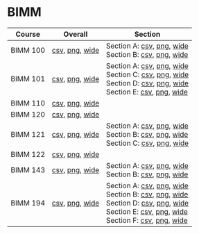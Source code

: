 # BIMM

| Course | Overall | Section |
| ------ | ------- | ------- |
| BIMM 100 | [csv](https://github.com/UCSD-Historical-Enrollment-Data/2023Fall/blob/main/overall/BIMM%20100.csv), [png](https://raw.githubusercontent.com/UCSD-Historical-Enrollment-Data/2023Fall/main/plot_overall/BIMM%20100.png), [wide](https://raw.githubusercontent.com/UCSD-Historical-Enrollment-Data/2023Fall/main/plot_overall_wide/BIMM%20100.png) | Section A: [csv](https://github.com/UCSD-Historical-Enrollment-Data/2023Fall/blob/main/section/BIMM%20100_A.csv), [png](https://raw.githubusercontent.com/UCSD-Historical-Enrollment-Data/2023Fall/main/plot_section/BIMM%20100_A.png), [wide](https://raw.githubusercontent.com/UCSD-Historical-Enrollment-Data/2023Fall/main/plot_section_wide/BIMM%20100_A.png)<br>Section B: [csv](https://github.com/UCSD-Historical-Enrollment-Data/2023Fall/blob/main/section/BIMM%20100_B.csv), [png](https://raw.githubusercontent.com/UCSD-Historical-Enrollment-Data/2023Fall/main/plot_section/BIMM%20100_B.png), [wide](https://raw.githubusercontent.com/UCSD-Historical-Enrollment-Data/2023Fall/main/plot_section_wide/BIMM%20100_B.png) |
| BIMM 101 | [csv](https://github.com/UCSD-Historical-Enrollment-Data/2023Fall/blob/main/overall/BIMM%20101.csv), [png](https://raw.githubusercontent.com/UCSD-Historical-Enrollment-Data/2023Fall/main/plot_overall/BIMM%20101.png), [wide](https://raw.githubusercontent.com/UCSD-Historical-Enrollment-Data/2023Fall/main/plot_overall_wide/BIMM%20101.png) | Section A: [csv](https://github.com/UCSD-Historical-Enrollment-Data/2023Fall/blob/main/section/BIMM%20101_A.csv), [png](https://raw.githubusercontent.com/UCSD-Historical-Enrollment-Data/2023Fall/main/plot_section/BIMM%20101_A.png), [wide](https://raw.githubusercontent.com/UCSD-Historical-Enrollment-Data/2023Fall/main/plot_section_wide/BIMM%20101_A.png)<br>Section C: [csv](https://github.com/UCSD-Historical-Enrollment-Data/2023Fall/blob/main/section/BIMM%20101_C.csv), [png](https://raw.githubusercontent.com/UCSD-Historical-Enrollment-Data/2023Fall/main/plot_section/BIMM%20101_C.png), [wide](https://raw.githubusercontent.com/UCSD-Historical-Enrollment-Data/2023Fall/main/plot_section_wide/BIMM%20101_C.png)<br>Section D: [csv](https://github.com/UCSD-Historical-Enrollment-Data/2023Fall/blob/main/section/BIMM%20101_D.csv), [png](https://raw.githubusercontent.com/UCSD-Historical-Enrollment-Data/2023Fall/main/plot_section/BIMM%20101_D.png), [wide](https://raw.githubusercontent.com/UCSD-Historical-Enrollment-Data/2023Fall/main/plot_section_wide/BIMM%20101_D.png)<br>Section E: [csv](https://github.com/UCSD-Historical-Enrollment-Data/2023Fall/blob/main/section/BIMM%20101_E.csv), [png](https://raw.githubusercontent.com/UCSD-Historical-Enrollment-Data/2023Fall/main/plot_section/BIMM%20101_E.png), [wide](https://raw.githubusercontent.com/UCSD-Historical-Enrollment-Data/2023Fall/main/plot_section_wide/BIMM%20101_E.png) |
| BIMM 110 | [csv](https://github.com/UCSD-Historical-Enrollment-Data/2023Fall/blob/main/overall/BIMM%20110.csv), [png](https://raw.githubusercontent.com/UCSD-Historical-Enrollment-Data/2023Fall/main/plot_overall/BIMM%20110.png), [wide](https://raw.githubusercontent.com/UCSD-Historical-Enrollment-Data/2023Fall/main/plot_overall_wide/BIMM%20110.png) |  |
| BIMM 120 | [csv](https://github.com/UCSD-Historical-Enrollment-Data/2023Fall/blob/main/overall/BIMM%20120.csv), [png](https://raw.githubusercontent.com/UCSD-Historical-Enrollment-Data/2023Fall/main/plot_overall/BIMM%20120.png), [wide](https://raw.githubusercontent.com/UCSD-Historical-Enrollment-Data/2023Fall/main/plot_overall_wide/BIMM%20120.png) |  |
| BIMM 121 | [csv](https://github.com/UCSD-Historical-Enrollment-Data/2023Fall/blob/main/overall/BIMM%20121.csv), [png](https://raw.githubusercontent.com/UCSD-Historical-Enrollment-Data/2023Fall/main/plot_overall/BIMM%20121.png), [wide](https://raw.githubusercontent.com/UCSD-Historical-Enrollment-Data/2023Fall/main/plot_overall_wide/BIMM%20121.png) | Section A: [csv](https://github.com/UCSD-Historical-Enrollment-Data/2023Fall/blob/main/section/BIMM%20121_A.csv), [png](https://raw.githubusercontent.com/UCSD-Historical-Enrollment-Data/2023Fall/main/plot_section/BIMM%20121_A.png), [wide](https://raw.githubusercontent.com/UCSD-Historical-Enrollment-Data/2023Fall/main/plot_section_wide/BIMM%20121_A.png)<br>Section B: [csv](https://github.com/UCSD-Historical-Enrollment-Data/2023Fall/blob/main/section/BIMM%20121_B.csv), [png](https://raw.githubusercontent.com/UCSD-Historical-Enrollment-Data/2023Fall/main/plot_section/BIMM%20121_B.png), [wide](https://raw.githubusercontent.com/UCSD-Historical-Enrollment-Data/2023Fall/main/plot_section_wide/BIMM%20121_B.png)<br>Section C: [csv](https://github.com/UCSD-Historical-Enrollment-Data/2023Fall/blob/main/section/BIMM%20121_C.csv), [png](https://raw.githubusercontent.com/UCSD-Historical-Enrollment-Data/2023Fall/main/plot_section/BIMM%20121_C.png), [wide](https://raw.githubusercontent.com/UCSD-Historical-Enrollment-Data/2023Fall/main/plot_section_wide/BIMM%20121_C.png) |
| BIMM 122 | [csv](https://github.com/UCSD-Historical-Enrollment-Data/2023Fall/blob/main/overall/BIMM%20122.csv), [png](https://raw.githubusercontent.com/UCSD-Historical-Enrollment-Data/2023Fall/main/plot_overall/BIMM%20122.png), [wide](https://raw.githubusercontent.com/UCSD-Historical-Enrollment-Data/2023Fall/main/plot_overall_wide/BIMM%20122.png) |  |
| BIMM 143 | [csv](https://github.com/UCSD-Historical-Enrollment-Data/2023Fall/blob/main/overall/BIMM%20143.csv), [png](https://raw.githubusercontent.com/UCSD-Historical-Enrollment-Data/2023Fall/main/plot_overall/BIMM%20143.png), [wide](https://raw.githubusercontent.com/UCSD-Historical-Enrollment-Data/2023Fall/main/plot_overall_wide/BIMM%20143.png) | Section A: [csv](https://github.com/UCSD-Historical-Enrollment-Data/2023Fall/blob/main/section/BIMM%20143_A.csv), [png](https://raw.githubusercontent.com/UCSD-Historical-Enrollment-Data/2023Fall/main/plot_section/BIMM%20143_A.png), [wide](https://raw.githubusercontent.com/UCSD-Historical-Enrollment-Data/2023Fall/main/plot_section_wide/BIMM%20143_A.png)<br>Section B: [csv](https://github.com/UCSD-Historical-Enrollment-Data/2023Fall/blob/main/section/BIMM%20143_B.csv), [png](https://raw.githubusercontent.com/UCSD-Historical-Enrollment-Data/2023Fall/main/plot_section/BIMM%20143_B.png), [wide](https://raw.githubusercontent.com/UCSD-Historical-Enrollment-Data/2023Fall/main/plot_section_wide/BIMM%20143_B.png) |
| BIMM 194 | [csv](https://github.com/UCSD-Historical-Enrollment-Data/2023Fall/blob/main/overall/BIMM%20194.csv), [png](https://raw.githubusercontent.com/UCSD-Historical-Enrollment-Data/2023Fall/main/plot_overall/BIMM%20194.png), [wide](https://raw.githubusercontent.com/UCSD-Historical-Enrollment-Data/2023Fall/main/plot_overall_wide/BIMM%20194.png) | Section A: [csv](https://github.com/UCSD-Historical-Enrollment-Data/2023Fall/blob/main/section/BIMM%20194_A.csv), [png](https://raw.githubusercontent.com/UCSD-Historical-Enrollment-Data/2023Fall/main/plot_section/BIMM%20194_A.png), [wide](https://raw.githubusercontent.com/UCSD-Historical-Enrollment-Data/2023Fall/main/plot_section_wide/BIMM%20194_A.png)<br>Section B: [csv](https://github.com/UCSD-Historical-Enrollment-Data/2023Fall/blob/main/section/BIMM%20194_B.csv), [png](https://raw.githubusercontent.com/UCSD-Historical-Enrollment-Data/2023Fall/main/plot_section/BIMM%20194_B.png), [wide](https://raw.githubusercontent.com/UCSD-Historical-Enrollment-Data/2023Fall/main/plot_section_wide/BIMM%20194_B.png)<br>Section D: [csv](https://github.com/UCSD-Historical-Enrollment-Data/2023Fall/blob/main/section/BIMM%20194_D.csv), [png](https://raw.githubusercontent.com/UCSD-Historical-Enrollment-Data/2023Fall/main/plot_section/BIMM%20194_D.png), [wide](https://raw.githubusercontent.com/UCSD-Historical-Enrollment-Data/2023Fall/main/plot_section_wide/BIMM%20194_D.png)<br>Section E: [csv](https://github.com/UCSD-Historical-Enrollment-Data/2023Fall/blob/main/section/BIMM%20194_E.csv), [png](https://raw.githubusercontent.com/UCSD-Historical-Enrollment-Data/2023Fall/main/plot_section/BIMM%20194_E.png), [wide](https://raw.githubusercontent.com/UCSD-Historical-Enrollment-Data/2023Fall/main/plot_section_wide/BIMM%20194_E.png)<br>Section F: [csv](https://github.com/UCSD-Historical-Enrollment-Data/2023Fall/blob/main/section/BIMM%20194_F.csv), [png](https://raw.githubusercontent.com/UCSD-Historical-Enrollment-Data/2023Fall/main/plot_section/BIMM%20194_F.png), [wide](https://raw.githubusercontent.com/UCSD-Historical-Enrollment-Data/2023Fall/main/plot_section_wide/BIMM%20194_F.png) |
